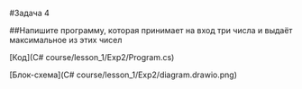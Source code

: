 #Задача 4

##Напишите программу, которая принимает на вход три числа и выдаёт максимальное из этих чисел

[Код](C# course/lesson_1/Exp2/Program.cs)

[Блок-схема](C# course/lesson_1/Exp2/diagram.drawio.png)
